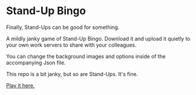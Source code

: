 # Stand-Up Bingo

Finally, Stand-Ups can be good for something.

A mildly janky game of Stand-Up Bingo. Download it and upload it quietly to your own work servers to share with your colleagues.

You can change the background images and options inside of the accompanying Json file.

This repo is a bit janky, but so are Stand-Ups. It's fine.

[Play it here.](https://joshpowlison.com/stand-up-bingo/)
